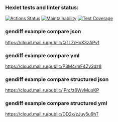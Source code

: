 ### Hexlet tests and linter status:
[![Actions Status](https://github.com/Holerik/frontend-project-46/workflows/hexlet-check/badge.svg)](https://github.com/Holerik/frontend-project-46/actions)
[![Maintainability](https://api.codeclimate.com/v1/badges/43fa29e4e6a4fd96d3c8/maintainability)](https://codeclimate.com/github/Holerik/frontend-project-46/maintainability)
[![Test Coverage](https://api.codeclimate.com/v1/badges/43fa29e4e6a4fd96d3c8/test_coverage)](https://codeclimate.com/github/Holerik/frontend-project-46/test_coverage)
### gendiff example compare json
https://cloud.mail.ru/public/QTLZ/HoX3zAPv1
### gendiff example compare yml
https://cloud.mail.ru/public/P3M4/mF4Zv3dz8
### gendiff example compare structured json
https://cloud.mail.ru/public/jPrc/z6WvMuoKP
### gendiff example compare structured yml
https://cloud.mail.ru/public/DD2x/zJuy5u9hT
